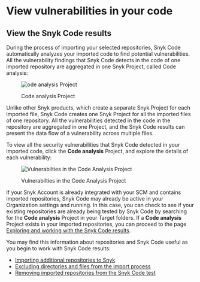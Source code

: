 # View vulnerabilities in your code

## **View the Snyk Code results**

During the process of importing your selected repositories, Snyk Code automatically analyzes your imported code to find potential vulnerabilities. All the vulnerability findings that Snyk Code detects in the code of one imported repository are aggregated in one Snyk Project, called Code analysis:

<figure><img src="../../../.gitbook/assets/SnykCode1.png" alt="ode analysis Project"><figcaption><p>Code analysis Project</p></figcaption></figure>

Unlike other Snyk products, which create a separate Snyk Project for each imported file, Snyk Code creates one Snyk Project for all the imported files of one repository. All the vulnerabilities detected in the code in the repository are aggregated in one Project, and the Snyk Code results can present the data flow of a vulnerability across multiple files.

To view all the security vulnerabilities that Snyk Code detected in your imported code, click the **Code analysis** Project, and explore the details of each vulnerability:

<figure><img src="../../../.gitbook/assets/SnykCode2.png" alt="Vulnerabilties in the Code Analysis Project"><figcaption><p>Vulnerabilties in the Code Analysis Project</p></figcaption></figure>

If your Snyk Account is already integrated with your SCM and contains imported repositories, Snyk Code may already be active in your Organization settings and running. In this case, you can check to see if your existing repositories are already being tested by Snyk Code by searching for the **Code analysis** Project in your Target folders. If a **Code analysis** Project exists in your imported repositories, you can proceed to the page [Exploring and working with the Snyk Code results](./).

You may find this information about repositories and Snyk Code useful as you begin to work with Snyk Code results:

* [Importing additional repositories to Snyk](broken-reference)
* [Excluding directories and files from the import process](../import-repository-to-snyk/excluding-directories-and-files-from-the-import-process.md)
* [Removing imported repositories from the Snyk Code test](../import-repository-to-snyk/remove-imported-repository.md)
